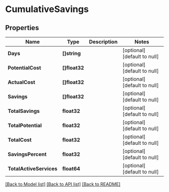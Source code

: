 # CumulativeSavings

## Properties
Name | Type | Description | Notes
------------ | ------------- | ------------- | -------------
**Days** | **[]string** |  | [optional] [default to null]
**PotentialCost** | **[]float32** |  | [optional] [default to null]
**ActualCost** | **[]float32** |  | [optional] [default to null]
**Savings** | **[]float32** |  | [optional] [default to null]
**TotalSavings** | **float32** |  | [optional] [default to null]
**TotalPotential** | **float32** |  | [optional] [default to null]
**TotalCost** | **float32** |  | [optional] [default to null]
**SavingsPercent** | **float32** |  | [optional] [default to null]
**TotalActiveServices** | **float64** |  | [optional] [default to null]

[[Back to Model list]](../README.md#documentation-for-models) [[Back to API list]](../README.md#documentation-for-api-endpoints) [[Back to README]](../README.md)

